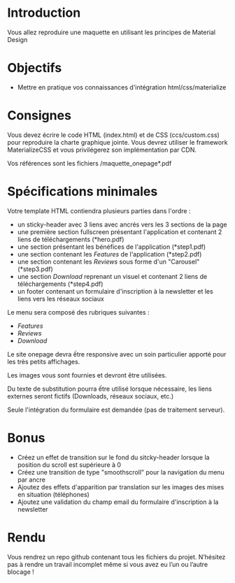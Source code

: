 # Introduction 

Vous allez reproduire une maquette en utilisant les principes de Material Design

# Objectifs

* Mettre en pratique vos connaissances d'intégration html/css/materialize

# Consignes

Vous devez écrire le code HTML (index.html) et de CSS (ccs/custom.css) pour reproduire la charte graphique jointe. 
Vous devrez utiliser le framework MaterializeCSS et vous privilégerez son implémentation par CDN.

Vos références sont les fichiers /maquette_onepage*.pdf

# Spécifications minimales

Votre template HTML contiendra plusieurs parties dans l'ordre :

* un sticky-header avec 3 liens avec ancrés vers les 3 sections de la page
* une première section fullscreen présentant l'application et contenant 2 liens de téléchargements (\*hero.pdf)
* une section présentant les bénéfices de l'application (\*step1.pdf)
* une section contenant les _Features_ de l'application (\*step2.pdf)
* une section contenant les _Reviews_ sous forme d'un "Carousel" (\*step3.pdf)
* une section _Download_ reprenant un visuel et contenant 2 liens de téléchargements (\*step4.pdf)
* un footer contenant un formulaire d'inscription à la newsletter et les liens vers les réseaux sociaux

Le menu sera composé des rubriques suivantes : 
* _Features_
* _Reviews_
* _Download_

Le site onepage devra ếtre responsive avec un soin particulier apporté pour les très petits affichages.

Les images vous sont fournies et devront être utilisées.

Du texte de substitution pourra ếtre utilisé lorsque nécessaire, les liens externes seront fictifs (Downloads, réseaux sociaux, etc.)

Seule l'intégration du formulaire est demandée (pas de traitement serveur).

# Bonus

* Créez un effet de transition sur le fond du sitcky-header lorsque la position du scroll est supérieure à 0
* Créez une transition de type "smoothscroll" pour la navigation du menu par ancre
* Ajoutez des effets d'apparition par translation sur les images des mises en situation (téléphones)
* Ajoutez une validation du champ email du formulaire d'inscription à la newsletter

# Rendu 

Vous rendrez un repo github contenant tous les fichiers du projet.
N’hésitez pas à rendre un travail incomplet même si vous avez eu l’un ou l’autre blocage !
